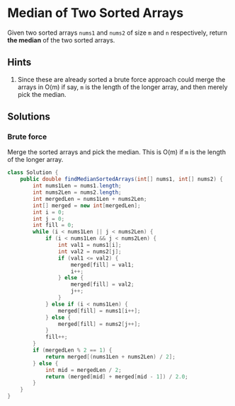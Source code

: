 # Median of Two Sorted Arrays

Given two sorted arrays `nums1` and `nums2` of size `m` and `n` respectively,
return **the median** of the two sorted arrays.

## Hints

1. Since these are already sorted a brute force approach could merge the
   arrays in O(m) if say, `m` is the length of the longer array, and then
   merely pick the median.

## Solutions

### Brute force

Merge the sorted arrays and pick the median. This is O(m) if `m` is the length
of the longer array.

```java
class Solution {
    public double findMedianSortedArrays(int[] nums1, int[] nums2) {
        int nums1Len = nums1.length;
        int nums2Len = nums2.length;
        int mergedLen = nums1Len + nums2Len;
        int[] merged = new int[mergedLen];
        int i = 0;
        int j = 0;
        int fill = 0;
        while (i < nums1Len || j < nums2Len) {
            if (i < nums1Len && j < nums2Len) {
                int val1 = nums1[i];
                int val2 = nums2[j];
                if (val1 <= val2) {
                    merged[fill] = val1;
                    i++;
                } else {
                    merged[fill] = val2;
                    j++;
                }
            } else if (i < nums1Len) {
                merged[fill] = nums1[i++];
            } else {
                merged[fill] = nums2[j++];
            }
            fill++;
        }
        if (mergedLen % 2 == 1) {
            return merged[(nums1Len + nums2Len) / 2];
        } else {
            int mid = mergedLen / 2;
            return (merged[mid] + merged[mid - 1]) / 2.0;
        }
    }
}
```
